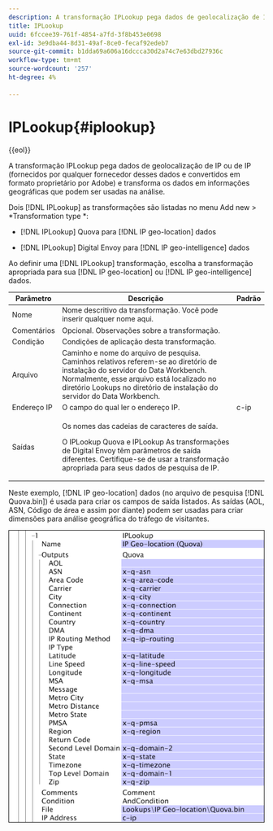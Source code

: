 ```yaml
---
description: A transformação IPLookup pega dados de geolocalização de IP ou de IP (fornecidos por qualquer fornecedor desses dados e convertidos em formato proprietário por Adobe) e transforma os dados em informações geográficas que podem ser usadas na análise.
title: IPLookup
uuid: 6fccee39-761f-4854-a7fd-3f8b453e0698
exl-id: 3e9dba44-8d31-49af-8ce0-fecaf92edeb7
source-git-commit: b1dda69a606a16dccca30d2a74c7e63dbd27936c
workflow-type: tm+mt
source-wordcount: '257'
ht-degree: 4%

---
```


# IPLookup{#iplookup}

{{eol}}

A transformação IPLookup pega dados de geolocalização de IP ou de IP (fornecidos por qualquer fornecedor desses dados e convertidos em formato proprietário por Adobe) e transforma os dados em informações geográficas que podem ser usadas na análise.

Dois [!DNL IPLookup] as transformações são listadas no menu Add new > *Transformation type *:

* [!DNL IPLookup] Quova para [!DNL IP geo-location] dados

* [!DNL IPLookup] Digital Envoy para [!DNL IP geo-intelligence] dados

Ao definir uma [!DNL IPLookup] transformação, escolha a transformação apropriada para sua [!DNL IP geo-location] ou [!DNL IP geo-intelligence] dados.

<table id="table_C438A30AB5E64160A5C486D6887B1D7E"> 
 <thead> 
  <tr> 
   <th colname="col1" class="entry"> Parâmetro </th> 
   <th colname="col2" class="entry"> Descrição </th> 
   <th colname="col3" class="entry"> Padrão </th> 
  </tr> 
 </thead>
 <tbody> 
  <tr> 
   <td colname="col1"> Nome </td> 
   <td colname="col2"> Nome descritivo da transformação. Você pode inserir qualquer nome aqui. </td> 
   <td colname="col3"> </td> 
  </tr> 
  <tr> 
   <td colname="col1"> Comentários </td> 
   <td colname="col2"> Opcional. Observações sobre a transformação. </td> 
   <td colname="col3"> </td> 
  </tr> 
  <tr> 
   <td colname="col1"> Condição </td> 
   <td colname="col2"> Condições de aplicação desta transformação. </td> 
   <td colname="col3"> </td> 
  </tr> 
  <tr> 
   <td colname="col1"> Arquivo </td> 
   <td colname="col2"> Caminho e nome do arquivo de pesquisa. Caminhos relativos referem-se ao diretório de instalação do servidor do Data Workbench. Normalmente, esse arquivo está localizado no diretório Lookups no diretório de instalação do servidor do Data Workbench. </td> 
   <td colname="col3"> </td> 
  </tr> 
  <tr> 
   <td colname="col1"> Endereço IP </td> 
   <td colname="col2"> O campo do qual ler o endereço IP. </td> 
   <td colname="col3"> c-ip </td> 
  </tr> 
  <tr> 
   <td colname="col1"> Saídas </td> 
   <td colname="col2"> <p>Os nomes das cadeias de caracteres de saída. </p> <p> O <span class="wintitle"> IPLookup</span> Quova e <span class="wintitle"> IPLookup</span> As transformações de Digital Envoy têm parâmetros de saída diferentes. Certifique-se de usar a transformação apropriada para seus dados de pesquisa de IP. </p> </td> 
   <td colname="col3"> </td> 
  </tr> 
 </tbody> 
</table>

Neste exemplo, [!DNL IP geo-location] dados (no arquivo de pesquisa [!DNL Quova.bin]) é usada para criar os campos de saída listados. As saídas (AOL, ASN, Código de área e assim por diante) podem ser usadas para criar dimensões para análise geográfica do tráfego de visitantes.

![](assets/cfg_TransformationType_IPLookup.png)
